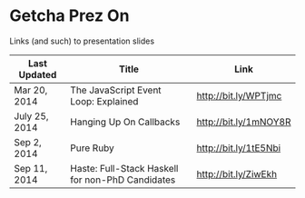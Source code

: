Getcha Prez On
==============

Links (and such) to presentation slides

| Last Updated | Title | Link |
| ------------- |-------------------------|-----------------------|
| Mar 20, 2014 | The JavaScript Event Loop: Explained | http://bit.ly/WPTjmc |
| July 25, 2014 | Hanging Up On Callbacks | http://bit.ly/1mNOY8R |
| Sep 2, 2014   | Pure Ruby | http://bit.ly/1tE5Nbi |
| Sep 11, 2014  | Haste: Full-Stack Haskell for non-PhD Candidates | http://bit.ly/ZiwEkh |
